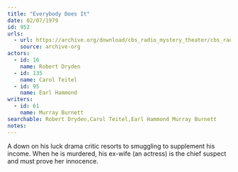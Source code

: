 ```yaml
---
title: "Everybody Does It"
date: 02/07/1979
id: 952
urls: 
  - url: https://archive.org/download/cbs_radio_mystery_theater/cbs_radio_mystery_theater-0951-1000.zip/cbs_radio_mystery_theater-0951-1000%2Fcbsrmt_0952_everybody_does_it.mp3
    source: archive-org
actors:  
  - id: 16
    name: Robert Dryden  
  - id: 135
    name: Carol Teitel  
  - id: 95
    name: Earl Hammond
writers:  
  - id: 61
    name: Murray Burnett
searchable: Robert Dryden,Carol Teitel,Earl Hammond Murray Burnett
notes:  
---
```

A down on his luck drama critic resorts to smuggling to supplement his income. When he is murdered, his ex-wife (an actress) is the chief suspect and must prove her innocence.